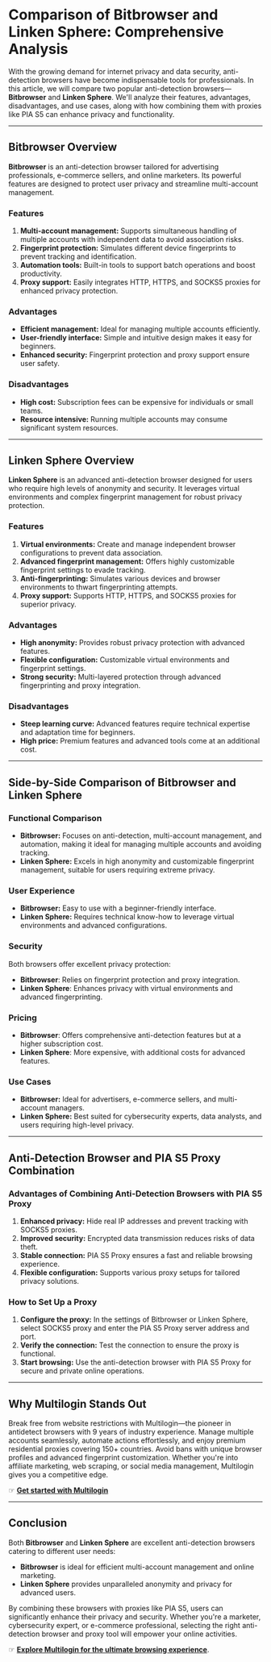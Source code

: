 # Comparison of Bitbrowser and Linken Sphere: Comprehensive Analysis

With the growing demand for internet privacy and data security, anti-detection browsers have become indispensable tools for professionals. In this article, we will compare two popular anti-detection browsers—**Bitbrowser** and **Linken Sphere**. We'll analyze their features, advantages, disadvantages, and use cases, along with how combining them with proxies like PIA S5 can enhance privacy and functionality.

---

## Bitbrowser Overview

**Bitbrowser** is an anti-detection browser tailored for advertising professionals, e-commerce sellers, and online marketers. Its powerful features are designed to protect user privacy and streamline multi-account management.

### Features
1. **Multi-account management:** Supports simultaneous handling of multiple accounts with independent data to avoid association risks.
2. **Fingerprint protection:** Simulates different device fingerprints to prevent tracking and identification.
3. **Automation tools:** Built-in tools to support batch operations and boost productivity.
4. **Proxy support:** Easily integrates HTTP, HTTPS, and SOCKS5 proxies for enhanced privacy protection.

### Advantages
- **Efficient management:** Ideal for managing multiple accounts efficiently.
- **User-friendly interface:** Simple and intuitive design makes it easy for beginners.
- **Enhanced security:** Fingerprint protection and proxy support ensure user safety.

### Disadvantages
- **High cost:** Subscription fees can be expensive for individuals or small teams.
- **Resource intensive:** Running multiple accounts may consume significant system resources.

---

## Linken Sphere Overview

**Linken Sphere** is an advanced anti-detection browser designed for users who require high levels of anonymity and security. It leverages virtual environments and complex fingerprint management for robust privacy protection.

### Features
1. **Virtual environments:** Create and manage independent browser configurations to prevent data association.
2. **Advanced fingerprint management:** Offers highly customizable fingerprint settings to evade tracking.
3. **Anti-fingerprinting:** Simulates various devices and browser environments to thwart fingerprinting attempts.
4. **Proxy support:** Supports HTTP, HTTPS, and SOCKS5 proxies for superior privacy.

### Advantages
- **High anonymity:** Provides robust privacy protection with advanced features.
- **Flexible configuration:** Customizable virtual environments and fingerprint settings.
- **Strong security:** Multi-layered protection through advanced fingerprinting and proxy integration.

### Disadvantages
- **Steep learning curve:** Advanced features require technical expertise and adaptation time for beginners.
- **High price:** Premium features and advanced tools come at an additional cost.

---

## Side-by-Side Comparison of Bitbrowser and Linken Sphere

### Functional Comparison
- **Bitbrowser:** Focuses on anti-detection, multi-account management, and automation, making it ideal for managing multiple accounts and avoiding tracking.
- **Linken Sphere:** Excels in high anonymity and customizable fingerprint management, suitable for users requiring extreme privacy.

### User Experience
- **Bitbrowser:** Easy to use with a beginner-friendly interface.
- **Linken Sphere:** Requires technical know-how to leverage virtual environments and advanced configurations.

### Security
Both browsers offer excellent privacy protection:
- **Bitbrowser**: Relies on fingerprint protection and proxy integration.
- **Linken Sphere**: Enhances privacy with virtual environments and advanced fingerprinting.

### Pricing
- **Bitbrowser**: Offers comprehensive anti-detection features but at a higher subscription cost.
- **Linken Sphere**: More expensive, with additional costs for advanced features.

### Use Cases
- **Bitbrowser:** Ideal for advertisers, e-commerce sellers, and multi-account managers.
- **Linken Sphere:** Best suited for cybersecurity experts, data analysts, and users requiring high-level privacy.

---

## Anti-Detection Browser and PIA S5 Proxy Combination

### Advantages of Combining Anti-Detection Browsers with PIA S5 Proxy
1. **Enhanced privacy:** Hide real IP addresses and prevent tracking with SOCKS5 proxies.
2. **Improved security:** Encrypted data transmission reduces risks of data theft.
3. **Stable connection:** PIA S5 Proxy ensures a fast and reliable browsing experience.
4. **Flexible configuration:** Supports various proxy setups for tailored privacy solutions.

### How to Set Up a Proxy
1. **Configure the proxy:** In the settings of Bitbrowser or Linken Sphere, select SOCKS5 proxy and enter the PIA S5 Proxy server address and port.
2. **Verify the connection:** Test the connection to ensure the proxy is functional.
3. **Start browsing:** Use the anti-detection browser with PIA S5 Proxy for secure and private online operations.

---

## Why Multilogin Stands Out

Break free from website restrictions with Multilogin—the pioneer in antidetect browsers with 9 years of industry experience. Manage multiple accounts seamlessly, automate actions effortlessly, and enjoy premium residential proxies covering 150+ countries. Avoid bans with unique browser profiles and advanced fingerprint customization. Whether you're into affiliate marketing, web scraping, or social media management, Multilogin gives you a competitive edge.

☞ **[Get started with Multilogin](https://bit.ly/multIlogin)**

---

## Conclusion

Both **Bitbrowser** and **Linken Sphere** are excellent anti-detection browsers catering to different user needs:
- **Bitbrowser** is ideal for efficient multi-account management and online marketing.
- **Linken Sphere** provides unparalleled anonymity and privacy for advanced users.

By combining these browsers with proxies like PIA S5, users can significantly enhance their privacy and security. Whether you're a marketer, cybersecurity expert, or e-commerce professional, selecting the right anti-detection browser and proxy tool will empower your online activities.

☞ **[Explore Multilogin for the ultimate browsing experience](https://bit.ly/multIlogin)**.
